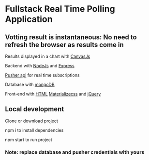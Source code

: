 # Fullstack Real Time Polling Application
## Votting result is instantaneous: No need to refresh the browser as results come in

Results displayed in a chart with [CanvasJs](https://canvasjs.com/)

Backend with [NodeJs](https://nodejs.org/en/) and [Express](https://expressjs.com/) 

[Pusher api](https://pusher.com/) for real time subscriptions

Database with [mongoDB](https://www.mongodb.com/)                   

Front-end with [HTML](https://developer.mozilla.org/en-US/docs/Web/HTML) [Materializecss](https://materializecss.com/) and [jQuery](https://code.jquery.com/)

## Local development

Clone or download project

npm i to install dependencies

npm start to run project

### Note: replace database and pusher credentials with yours
